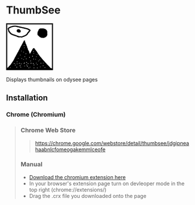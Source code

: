 # ThumbSee
![ThumbSee Logo](./icon/128.png)

Displays thumbnails on odysee pages

## Installation
### Chrome (Chromium)
> ### Chrome Web Store
> > https://chrome.google.com/webstore/detail/thumbsee/jdgipneahaabnlcfomeogakemmlceofe
> ### Manual
> - [Download the chromium extension here](https://github.com/treevar/ThumbSee/releases)
> - In your browser's extension page turn on devleoper mode in the top right (chrome://extensions/)
> - Drag the .crx file you downloaded onto the page
>
